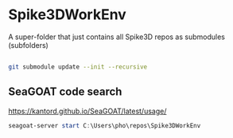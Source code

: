 # Spike3DWorkEnv
A super-folder that just contains all Spike3D repos as submodules (subfolders)

```bash

git submodule update --init --recursive

```


## SeaGOAT code search
https://kantord.github.io/SeaGOAT/latest/usage/

```ps1
seagoat-server start C:\Users\pho\repos\Spike3DWorkEnv

```